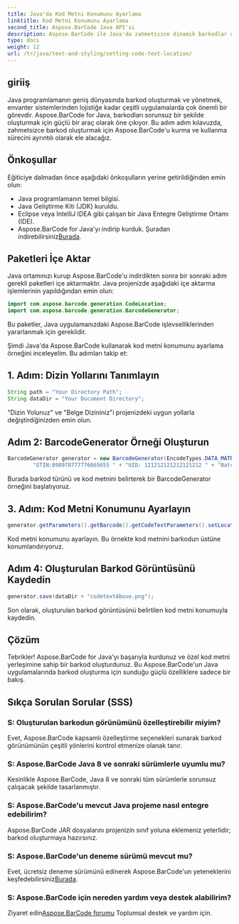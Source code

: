 ```yaml
---
title: Java'da Kod Metni Konumunu Ayarlama
linktitle: Kod Metni Konumunu Ayarlama
second_title: Aspose.BarCode Java API'si
description: Aspose.BarCode ile Java'da zahmetsizce dinamik barkodlar oluşturun. Kod metnini özelleştirmek ve uygulamanızın işlevselliğini artırmak için adım adım kılavuzumuzu izleyin.
type: docs
weight: 12
url: /tr/java/text-and-styling/setting-code-text-location/
---
```


## giriiş

Java programlamanın geniş dünyasında barkod oluşturmak ve yönetmek, envanter sistemlerinden lojistiğe kadar çeşitli uygulamalarda çok önemli bir görevdir. Aspose.BarCode for Java, barkodları sorunsuz bir şekilde oluşturmak için güçlü bir araç olarak öne çıkıyor. Bu adım adım kılavuzda, zahmetsizce barkod oluşturmak için Aspose.BarCode'u kurma ve kullanma sürecini ayrıntılı olarak ele alacağız.

## Önkoşullar

Eğiticiye dalmadan önce aşağıdaki önkoşulların yerine getirildiğinden emin olun:

- Java programlamanın temel bilgisi.
- Java Geliştirme Kiti (JDK) kuruldu.
- Eclipse veya IntelliJ IDEA gibi çalışan bir Java Entegre Geliştirme Ortamı (IDE).
-  Aspose.BarCode for Java'yı indirip kurduk. Şuradan indirebilirsiniz[Burada](https://releases.aspose.com/barcode/java/).

## Paketleri İçe Aktar

Java ortamınızı kurup Aspose.BarCode'u indirdikten sonra bir sonraki adım gerekli paketleri içe aktarmaktır. Java projenizde aşağıdaki içe aktarma işlemlerinin yapıldığından emin olun:

```java
import com.aspose.barcode.generation.CodeLocation;
import com.aspose.barcode.generation.BarcodeGenerator;
```

Bu paketler, Java uygulamanızdaki Aspose.BarCode işlevselliklerinden yararlanmak için gereklidir.

Şimdi Java'da Aspose.BarCode kullanarak kod metni konumunu ayarlama örneğini inceleyelim. Bu adımları takip et:

## 1. Adım: Dizin Yollarını Tanımlayın

```java
String path = "Your Directory Path";
String dataDir = "Your Document Directory";
```

"Dizin Yolunuz" ve "Belge Dizininiz"i projenizdeki uygun yollarla değiştirdiğinizden emin olun.

## Adım 2: BarcodeGenerator Örneği Oluşturun

```java
BarcodeGenerator generator = new BarcodeGenerator(EncodeTypes.DATA_MATRIX,
        "GTIN:898978777776665655 " + "UID: 121212121212121212 " + "Batch:GH768 " + "Exp.Date:150923");
```

Burada barkod türünü ve kod metnini belirterek bir BarcodeGenerator örneğini başlatıyoruz.

## 3. Adım: Kod Metni Konumunu Ayarlayın

```java
generator.getParameters().getBarcode().getCodeTextParameters().setLocation(CodeLocation.ABOVE);
```

Kod metni konumunu ayarlayın. Bu örnekte kod metnini barkodun üstüne konumlandırıyoruz.

## Adım 4: Oluşturulan Barkod Görüntüsünü Kaydedin

```java
generator.save(dataDir + "codetextAbove.png");
```

Son olarak, oluşturulan barkod görüntüsünü belirtilen kod metni konumuyla kaydedin.

## Çözüm

Tebrikler! Aspose.BarCode for Java'yı başarıyla kurdunuz ve özel kod metni yerleşimine sahip bir barkod oluşturdunuz. Bu Aspose.BarCode'un Java uygulamalarında barkod oluşturma için sunduğu güçlü özelliklere sadece bir bakış.

## Sıkça Sorulan Sorular (SSS)

### S: Oluşturulan barkodun görünümünü özelleştirebilir miyim?
Evet, Aspose.BarCode kapsamlı özelleştirme seçenekleri sunarak barkod görünümünün çeşitli yönlerini kontrol etmenize olanak tanır.

### S: Aspose.BarCode Java 8 ve sonraki sürümlerle uyumlu mu?
Kesinlikle Aspose.BarCode, Java 8 ve sonraki tüm sürümlerle sorunsuz çalışacak şekilde tasarlanmıştır.

### S: Aspose.BarCode'u mevcut Java projeme nasıl entegre edebilirim?
Aspose.BarCode JAR dosyalarını projenizin sınıf yoluna eklemeniz yeterlidir; barkod oluşturmaya hazırsınız.

### S: Aspose.BarCode'un deneme sürümü mevcut mu?
 Evet, ücretsiz deneme sürümünü edinerek Aspose.BarCode'un yeteneklerini keşfedebilirsiniz[Burada](https://releases.aspose.com/).

### S: Aspose.BarCode için nereden yardım veya destek alabilirim?
 Ziyaret edin[Aspose.BarCode forumu](https://forum.aspose.com/c/barcode/13) Toplumsal destek ve yardım için.
